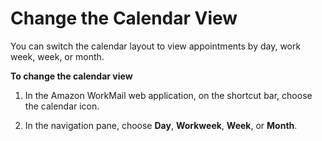 # Change the Calendar View<a name="change_calendar_view"></a>

You can switch the calendar layout to view appointments by day, work week, week, or month\.

**To change the calendar view**

1. In the Amazon WorkMail web application, on the shortcut bar, choose the calendar icon\.

1. In the navigation pane, choose **Day**, **Workweek**, **Week**, or **Month**\.